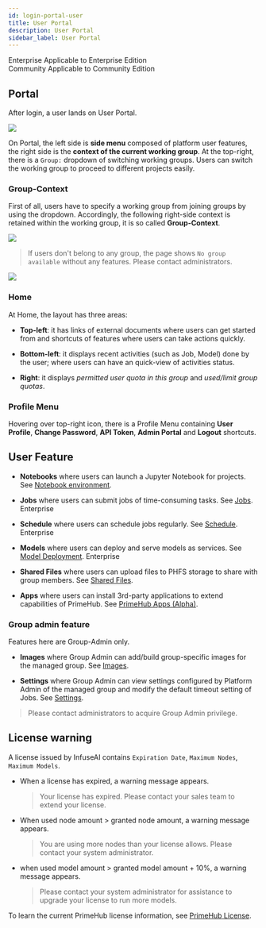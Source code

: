 ```yaml
---
id: login-portal-user
title: User Portal
description: User Portal
sidebar_label: User Portal
---
```


<div class="label-sect">
  <div class="ee-only tooltip">Enterprise
    <span class="tooltiptext">Applicable to Enterprise Edition</span>
  </div>
  <div class="ce-only tooltip">Community
    <span class="tooltiptext">Applicable to Community Edition</span>
  </div>
</div>

## Portal

After login, a user lands on User Portal.

![](assets/v35-landing-user.png)

On Portal, the left side is **side menu** composed of platform user features, the right side is the **context of the current working group**. At the top-right, there is a `Group:` dropdown of switching working groups. Users can switch the working group to proceed to different projects easily.

### Group-Context

First of all, users have to specify a working group from joining groups by using the dropdown. Accordingly, the following right-side context is retained within the working group, it is so called **Group-Context**.

![](assets/group_context.png)

>If users don't belong to any group, the page shows `No group available` without any features. Please contact administrators.

![](assets/v3-landing-user-no-group.png)

### Home

At Home, the layout has three areas: 

+ **Top-left**: it has links of external documents where users can get started from and shortcuts of features where users can take actions quickly.

+ **Bottom-left**: it displays recent activities (such as Job, Model) done by the user; where users can have an quick-view of activities status.
+ **Right**: it displays *permitted user quota in this group* and *used/limit group quotas*.


### Profile Menu

Hovering over top-right icon, there is a Profile Menu containing **User Profile**, **Change Password**, **API Token**, **Admin Portal** and **Logout** shortcuts.


## User Feature

+ **Notebooks**  where users can launch a Jupyter Notebook for projects. See [Notebook environment](../quickstart/launch-project).

+ **Jobs** where users can submit jobs of time-consuming tasks. See [Jobs](../job-submission-feature). <span class="ee-only">Enterprise</span>

+ **Schedule** where users can schedule jobs regularly. See [Schedule](../job-scheduling-feature). <span class="ee-only">Enterprise</span>

+ **Models** where users can deploy and serve models as services. See [Model Deployment](../model-deployment-feature). <span class="ee-only">Enterprise</span>

+ **Shared Files** where users can upload files to PHFS storage to share with group members. See [Shared Files](../shared-files).

+ **Apps** where users can install 3rd-party applications to extend capabilities of PrimeHub. See [PrimeHub Apps (Alpha)](../primehub-app).

### Group admin feature

Features here are Group-Admin only.

+ **Images** where Group Admin can add/build group-specific images for the managed group. See [Images](../group-image).

+ **Settings** where Group Admin can view settings configured by Platform Admin of the managed group and modify the default timeout setting of Jobs. See [Settings](../group-setting).

> Please contact administrators to acquire Group Admin privilege.
 

## License warning

A license issued by InfuseAI contains `Expiration Date`, `Maximum Nodes`, `Maximum Models`.

+ When a license has expired, a warning message appears.

  >Your license has expired. Please contact your sales team to extend your license.

+ When used node amount > granted node amount, a warning message appears.

  > You are using more nodes than your license allows. Please contact your system administrator.

+ when used model amount > granted model amount + 10%, a warning message appears.

  >Please contact your system administrator for assistance to upgrade your license to run more models.

To learn the current PrimeHub license information, see [PrimeHub License](../guide_manual/admin-system#primehub-license).
